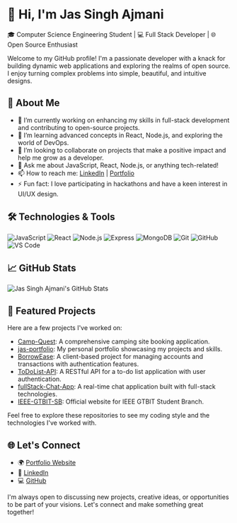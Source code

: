# 👋 Hi, I'm Jas Singh Ajmani

🎓 Computer Science Engineering Student | 💻 Full Stack Developer | 🌐 Open Source Enthusiast

Welcome to my GitHub profile! I'm a passionate developer with a knack for building dynamic web applications and exploring the realms of open source. I enjoy turning complex problems into simple, beautiful, and intuitive designs.

## 🚀 About Me

- 🔭 I’m currently working on enhancing my skills in full-stack development and contributing to open-source projects.
- 🌱 I’m learning advanced concepts in React, Node.js, and exploring the world of DevOps.
- 👯 I’m looking to collaborate on projects that make a positive impact and help me grow as a developer.
- 💬 Ask me about JavaScript, React, Node.js, or anything tech-related!
- 📫 How to reach me: [LinkedIn](https://linkedin.com/in/jas-singh-ajmani) | [Portfolio](https://jas-singhportfolio.vercel.app/)
- ⚡ Fun fact: I love participating in hackathons and have a keen interest in UI/UX design.

## 🛠️ Technologies & Tools

![JavaScript](https://img.shields.io/badge/-JavaScript-black?style=flat-square&logo=javascript)
![React](https://img.shields.io/badge/-React-black?style=flat-square&logo=react)
![Node.js](https://img.shields.io/badge/-Node.js-black?style=flat-square&logo=node.js)
![Express](https://img.shields.io/badge/-Express-black?style=flat-square&logo=express)
![MongoDB](https://img.shields.io/badge/-MongoDB-black?style=flat-square&logo=mongodb)
![Git](https://img.shields.io/badge/-Git-black?style=flat-square&logo=git)
![GitHub](https://img.shields.io/badge/-GitHub-black?style=flat-square&logo=github)
![VS Code](https://img.shields.io/badge/-VS%20Code-black?style=flat-square&logo=visual-studio-code)

## 📈 GitHub Stats

![Jas Singh Ajmani's GitHub Stats](https://github-readme-stats.vercel.app/api?username=jas001469&show_icons=true&hide_title=true&count_private=true&theme=radical)

## 📌 Featured Projects

Here are a few projects I've worked on:

- [Camp-Quest](https://github.com/jas001469/Camp-Quest): A comprehensive camping site booking application.
- [jas-portfolio](https://github.com/jas001469/jas-portfolio): My personal portfolio showcasing my projects and skills.
- [BorrowEase](https://github.com/jas001469/BorrowEase): A client-based project for managing accounts and transactions with authentication features.
- [ToDoList-API](https://github.com/jas001469/ToDoList-API): A RESTful API for a to-do list application with user authentication.
- [fullStack-Chat-App](https://github.com/jas001469/fullStack-Chat-App): A real-time chat application built with full-stack technologies.
- [IEEE-GTBIT-SB](https://github.com/jas001469/IEEE-GTBIT-SB): Official website for IEEE GTBIT Student Branch.

Feel free to explore these repositories to see my coding style and the technologies I've worked with.

## 🌐 Let's Connect

- 🌍 [Portfolio Website](https://jas-singhportfolio.vercel.app/)
- 💼 [LinkedIn](https://linkedin.com/in/jas-singh-ajmani)
- 💻 [GitHub](https://github.com/jas001469)

I'm always open to discussing new projects, creative ideas, or opportunities to be part of your visions. Let's connect and make something great together!

